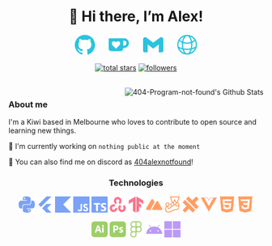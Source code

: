 
<h1 align="center"> 👋 Hi there, I’m Alex! </h1>
<p align="center"> 
  <a href="https://github.com/404-Program-not-found" style="text-decoration:none;">
    <img alt="Follow me on Github" width="40px" src="/Contact/github.svg" />
  </a>
  &#8287;&#8287;&#8287;&#8287;&#8287;
  <a href="https://ko-fi.com/404programnotfound" style="text-decoration:none;">
    <img alt="Support me on ko-fi!" width="40px" src="/Contact/kofi.svg" />
  </a>
  &#8287;&#8287;&#8287;&#8287;&#8287;
  <a href="mailto:hello@missingprogram.me" style="text-decoration:none;">
    <img alt="Alex's Email" width="40px" src="/Contact/gmail.svg" />
  </a>
  &#8287;&#8287;&#8287;&#8287;&#8287;
  <a href="https://missingprogram.me/" style="text-decoration:none;">
    <img alt="Visit my website" width="40px" src="/Contact/website.svg" />
  </a>
</p>

<p align="center">
  <a href="https://github.com/404-Program-not-found?tab=repositories&sort=stargazers">
    <img alt="total stars" title="Total stars on GitHub" src="https://custom-icon-badges.herokuapp.com/badge/dynamic/json?logo=star&logoColor=white&color=55960c&labelColor=488207&label=Stars&style=for-the-badge&query=%24.stars&url=https://api.github-star-counter.workers.dev/user/404-Program-not-found"/></a>
  <a href="https://github.com/404-Program-not-found?tab=followers">
    <img alt="followers" title="Follow me on Github" src="https://custom-icon-badges.herokuapp.com/github/followers/404-Program-not-found?color=236ad3&labelColor=1155ba&style=for-the-badge&logo=person-add&label=Follow&logoColor=white"/></a>
</p>

<br/>

<picture>
  <source 
    srcset="https://github-readme-stats.vercel.app/api?username=404-program-not-found&count_private=true&show_icons=true&theme=tokyonight&custom_title=Alex%27s%20Github%20Stats"
    media="(prefers-color-scheme: dark)"
  />
  <source
    srcset="https://github-readme-stats.vercel.app/api?username=404-program-not-found&count_private=true&show_icons=true&custom_title=Alex%27s%20Github%20Stats"
    media="(prefers-color-scheme: light), (prefers-color-scheme: no-preference)"
  />
  <img 
    align="right"
    src="https://github-readme-stats.vercel.app/api?username=404-program-not-found&count_private=true&show_icons=true&custom_title=Alex%27s%20Github%20Stats" 
    alt="404-Program-not-found's Github Stats"
   />
</picture>

### About me
I'm a Kiwi based in Melbourne who loves to contribute to open source and learning new things. 
  
  🌱 I'm currently working on `nothing public at the moment`
  
  💬 You can also find me on discord as [404alexnotfound](https://discord.com/users/374405559002333204)!
  
<h3 align=center> Technologies </h3>
<p align=center>
  <a href="https://python.org"><img alt="Python" height="32" width="32" src="/Stack/python.svg" /></a>
  <a href="https://flutter.dev/"><img alt="Flutter" height="32" width="32" src="/Stack/flutter.svg" /></a>
  <a href="https://kotlinlang.org/"><img alt="Kotlin" height="32" width="32" src="/Stack/kotlin.svg" /></a>
  <a href="https://developer.mozilla.org/JavaScript"><img alt="Javascript" height="32" width="32" src="/Stack/javascript.svg" /></a>
  <a href="https://www.typescriptlang.org/"><img alt="Typescript" height="32" width="32" src="/Stack/typescript.svg" /></a>
  <a href="https://opencv.org/"><img alt="OpenCV" height="32" width="32" src="/Stack/opencv.svg" /></a>
  <a href="https://www.tensorflow.org/"><img alt="Tensorflow" height="32" width="32" src="/Stack/tensorflow 1.svg" /></a>
  <a href="https://nuxtjs.org/"><img alt="nuxt.js" height="32" width="32" src="/Stack/nuxtdotjs 1.svg" /></a>
  <a href="https://jestjs.io/"><img alt="Jest" height="32" width="32" src="/Stack/jest.svg" /></a>
  <a href="https://capacitorjs.com/"><img alt="Capacitor" height="32" width="32" src="/Stack/capacitor.svg" /></a>
  <a href="https://vuejs.org/"><img alt="Vue.js" height="32" width="32" src="/Stack/vuedotjs.svg" /></a>
  <a href="https://developer.mozilla.org/HTML/"><img alt="HTML5" height="32" width="32" src="/Stack/html5.svg" /></a>
  <a href="https://developer.mozilla.org/CSS/"><img alt="CSS" height="32" width="32" src="/Stack/css3.svg" /></a>
</p>
<p align=center>
  <a href="https://www.adobe.com/products/illustrator.html/"><img alt="Adobe Illustrator" height="32" width="32" src="/Stack/adobeillustrator.svg" /></a>
  <a href="https://www.adobe.com/products/photoshop.html/"><img alt="Adobe Photoshop" height="32" width="32" src="/Stack/adobephotoshop.svg" /></a>
  <a href="https://www.figma.com/"><img alt="Figma" height="32" width="32" src="/Stack/figma.svg" /></a>
  <a href="https://www.android.com/"><img alt="Android" height="32" width="32" src="/Stack/android.svg" /></a>
  <a href="https://www.microsoft.com/windows"><img alt="Microsoft Windows" height="32" width="32" src="/Stack/microsoft 1.svg" /></a>
</p>


